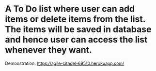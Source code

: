# A To Do list where user can add items or delete items from the list. The items will be saved in database and hence user can access the list whenever they want.
Demonstration: https://agile-citadel-68510.herokuapp.com/
